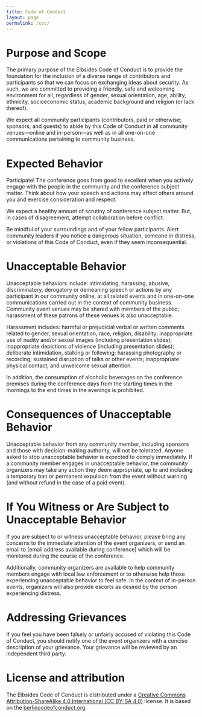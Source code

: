 ```yaml
---
title: Code of Conduct
layout: page
permalink: /coc/
---
```


# Purpose and Scope

The primary purpose of the Elbsides Code of Conduct is to provide the foundation for the inclusion of a diverse range of contributors and participants so that we can focus on exchanging ideas about security. As such, we are committed to providing a friendly, safe and welcoming environment for all, regardless of gender, sexual orientation, age, ability, ethnicity, socioeconomic status, academic background and religion (or lack thereof).

We expect all community participants (contributors, paid or otherwise; sponsors; and guests) to abide by this Code of Conduct in all community venues—online and in-person—as well as in all one-on-one communications pertaining to community business.

# Expected Behavior

Participate! The conference goes from good to excellent when you actively engage with the people in the community and the conference subject matter. Think about how your speech and actions may affect others around you and exercise consideration and respect.

We expect a healthy amount of scrutiny of conference subject matter. But, in cases of disagreement, attempt collaboration before conflict.

Be mindful of your surroundings and of your fellow participants. Alert community leaders if you notice a dangerous situation, someone in distress, or violations of this Code of Conduct, even if they seem inconsequential.

# Unacceptable Behavior

Unacceptable behaviors include: intimidating, harassing, abusive, discriminatory, derogatory or demeaning speech or actions by any participant in our community online, at all related events and in one-on-one communications carried out in the context of community business. Community event venues may be shared with members of the public; harassment of these patrons of these venues is also unacceptable.

Harassment includes: harmful or prejudicial verbal or written comments related to gender, sexual orientation, race, religion, disability; inappropriate use of nudity and/or sexual images (including presentation slides); inappropriate depictions of violence (including presentation slides); deliberate intimidation, stalking or following; harassing photography or recording; sustained disruption of talks or other events; inappropriate physical contact, and unwelcome sexual  attention.

In addition, the consumption of alcoholic beverages on the conference premises during the conference days from the starting times in the mornings to the end times in the evenings is prohibited.

# Consequences of Unacceptable Behavior

Unacceptable behavior from any community member, including sponsors and those with decision-making authority, will not be tolerated. Anyone asked to stop unacceptable behavior is expected to comply immediately.  If a community member engages in unacceptable behavior, the community organizers may take any action they deem appropriate, up to and including a temporary ban or permanent expulsion from the event without warning (and without refund in the case of a paid event).

# If You Witness or Are Subject to Unacceptable Behavior

If you are subject to or witness unacceptable behavior, please bring any concerns to the immediate attention of the event organizers, or send an email to [email address available during conference] which will be monitored during the course of the conference.

Additionally, community organizers are available to help community members engage with local law enforcement or to otherwise help those experiencing unacceptable behavior to feel safe. In the context of in-person events, organizers will also provide escorts as desired by the person experiencing distress.

# Addressing Grievances

If you feel you have been falsely or unfairly accused of violating this Code of Conduct, you should notify one of the event organizers with a concise description of your grievance. Your grievance will be reviewed by an independent third party.

# License and attribution

The Elbsides Code of Conduct is distributed under a [Creative Commons Attribution-ShareAlike 4.0 International (CC BY-SA 4.0)](https://creativecommons.org/licenses/by-sa/4.0/) license. It is based on the [berlincodeofconduct.org](http://berlincodeofconduct.org).
